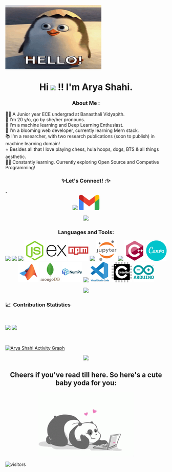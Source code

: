 <!-- <h2> 𝐇𝐞𝐥𝐥𝐨 𝐭𝐡𝐞𝐫𝐞, 𝐟𝐞𝐥𝐥𝐨𝐰 <𝚌𝚘𝚍𝚎𝚛𝚜/>! -->
<img align="center" src="https://github.com/aryashahi/aryashahi/blob/main/penguin.gif" width="300" height="200"/>
<br>
<!-- [![GitHub followers](https://img.shields.io/github/followers/aryashahi.svg?style=social&label=Followers)](https://github.com/aryashahi?tab=followers) -->
<!-- 
[![Typing SVG](https://readme-typing-svg.herokuapp.com?font=Architects+Daughter&color=7AF79A&size=30&lines=Hey!+I'm+Arya+Shahi..)](https://git.io/typing-svg) -->
<!-- <img src="https://komarev.com/ghpvc/?username=aryashahi&label=Views&color=brightgreen&style=flat-square" alt="views on github" /> -->
<h1 align="center">Hi <img src="https://raw.githubusercontent.com/MartinHeinz/MartinHeinz/master/wave.gif" width="30px"> !! I'm Arya Shahi.</h1>

<!-- ## About Me


 -->
<h3 align="center">About Me :</h3>  
 <p>
 👩‍🎓  A Junior year ECE undergrad at Banasthali Vidyapith.
<br>🐾 I'm 20 y/o, go by she/her pronouns.
<br>🎈 I'm a machine learning and Deep Learning Enthusiast.
<br>💫 I’m a blooming web developer, currently learning Mern stack.
<br>📚 I'm a researcher, with two research publications (soon to publish) in machine learning domain!
<br>⭐ Besides all that I love playing chess, hula hoops, dogs, BTS & all things aesthetic.
<br>👩‍💻 Constantly learning. Currently exploring Open Source and Competive Programming!
 
 </p>




<!-- Socials --> 

 <h3 align="center">✨Let's Connect! :✨</h3>   -
<div align="center">
<a href="https://www.linkedin.com/in/aryashahi//" target="blank"><img src="https://cdn.jsdelivr.net/gh/devicons/devicon/icons/linkedin/linkedin-original.svg" style="height: 3rem"/></a>




<a href="mailto:aryashahi2010@gmail.com" target="blank">
<img src="https://github.com/aryashahi/aryashahi/blob/main/gmail.png" style="height: 3rem"/>
</a>

</div>

<p  align="center">
<img src="https://user-images.githubusercontent.com/73097560/115834477-dbab4500-a447-11eb-908a-139a6edaec5c.gif">             
<br>

<!-- Tech Stack --> 

<h3 align="Center">Languages and Tools:</h3>  
<p align="center">
<img src="https://cdn.jsdelivr.net/gh/devicons/devicon/icons/html5/html5-original-wordmark.svg" style="height: 4rem"/>
<img src="https://cdn.jsdelivr.net/gh/devicons/devicon/icons/css3/css3-original-wordmark.svg" style="height: 4rem"/>
<img src="https://cdn.jsdelivr.net/gh/devicons/devicon/icons/javascript/javascript-plain.svg" style="height: 4rem"/>
<img src="https://github.com/devicons/devicon/blob/v2.15.1/icons/nodejs/nodejs-original.svg"  style="height: 4rem"/>
<img src="https://github.com/devicons/devicon/blob/v2.15.1/icons/express/express-original.svg" style="height: 4rem"/>
<img src="https://github.com/devicons/devicon/blob/v2.15.1/icons/npm/npm-original-wordmark.svg" style="height: 4rem" />
<img src="https://cdn.jsdelivr.net/gh/devicons/devicon/icons/git/git-plain.svg" style="height: 4rem"/>
<img src="https://github.com/devicons/devicon/blob/v2.15.1/icons/jupyter/jupyter-original-wordmark.svg" style="height: 4rem; background-color:white"/>
<img src="https://cdn.jsdelivr.net/gh/devicons/devicon/icons/python/python-original.svg"  style="height: 4rem"/>
<img src="https://github.com/devicons/devicon/blob/v2.15.1/icons/cplusplus/cplusplus-original.svg" style="height: 4rem" />
<img src="https://github.com/devicons/devicon/blob/master/icons/canva/canva-original.svg" style="height: 4rem" />
<img src="https://github.com/devicons/devicon/blob/v2.15.1/icons/matlab/matlab-original.svg" style="height: 4rem" />
<img src="https://github.com/devicons/devicon/blob/v2.15.1/icons/mongodb/mongodb-original-wordmark.svg" style="height: 4rem" />
<img src="https://github.com/devicons/devicon/blob/v2.15.1/icons/numpy/numpy-original-wordmark.svg" style="height: 4rem" />
<img src="https://github.com/devicons/devicon/blob/v2.15.1/icons/pandas/pandas-original-wordmark.s" style="height: 4rem" />
<img src="https://github.com/devicons/devicon/blob/v2.15.1/icons/vscode/vscode-original-wordmark.svg" style="height: 4rem" />
<img src="https://github.com/devicons/devicon/blob/v2.15.1/icons/embeddedc/embeddedc-original-wordmark.svg" style="height: 4rem" />
<img src="https://github.com/devicons/devicon/blob/v2.15.1/icons/arduino/arduino-original-wordmark.svg" style="height: 4rem" />

</p>

<p  align="center">
<img src="https://user-images.githubusercontent.com/73097560/115834477-dbab4500-a447-11eb-908a-139a6edaec5c.gif">             
<br>

### 📈 &nbsp;Contribution Statistics

<br/>
<p align="left">
  <img width="49.5%" src="https://github-readme-stats.vercel.app/api?username=aryashahi&show_icons=true&theme=blueberry&hide_border=true" />
    <img width="49.5%" src="https://github-readme-streak-stats.herokuapp.com/?user=aryashahi&theme=blueberry&hide_border=true" />
  </a>
</p>
<br>

[![Arya Shahi Activity Graph](https://activity-graph.herokuapp.com/graph?username=aryashahi&custom_title=Arya%20Shahi's%20Contribution%20Graph&theme=react-dark&bg_color=1a2d3d&hide_border=true&line=6dbef7&point=add7ff&color=27e8a7)](https://lia0wang.dev)

<p  align="center">
<img src="https://user-images.githubusercontent.com/73097560/115834477-dbab4500-a447-11eb-908a-139a6edaec5c.gif">             
<br>

  <!-- Catto gifs -->

<h2 align="center">Cheers if you've read till here. So here's a cute baby yoda for you:</h2>

<div align="center">
    <img src="https://github.com/aryashahi/aryashahi/blob/main/panda.gif" width="300" height="200"/>
      
</div>

  
![visitors](https://visitor-badge.glitch.me/badge?page_id=aryashahi)


 </div>
